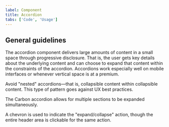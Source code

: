 ```yaml
---
label: Component
title: Accordion
tabs: ['Code', 'Usage']
---
```


## General guidelines

The accordion component delivers large amounts of content in a small space through progressive disclosure. That is, the user gets key details about the underlying content and can choose to expand that content within the constraints of the accordion. Accordions work especially well on mobile interfaces or whenever vertical space is at a premium.

Avoid "nested" accordions—that is, collapsible content within collapsible content. This type of pattern goes against UX best practices.

The Carbon accordion allows for multiple sections to be expanded simultaneously.    

A chevron is used to indicate the "expand/collapse" action, though the entire header area is clickable for the same action.

